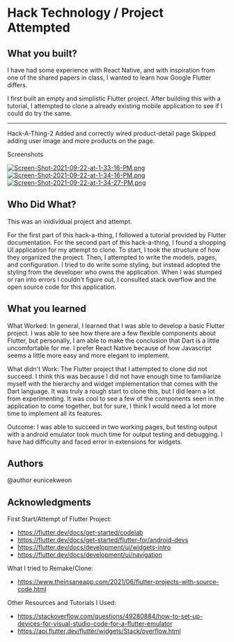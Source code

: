 # Hack Technology / Project Attempted

## What you built? 

I have had some experience with React Native, and with inspiration from one of the shared papers in class, I wanted to learn how Google Flutter differs. 

I first built an empty and simplistic Flutter project.
After building this with a tutorial, I attempted to clone a already existing mobile application to see if I could do try the same.

----------------------------------------------------

Hack-A-Thing-2
Added and correctly wired product-detail page
Skipped adding user image and more products on the page.

Screenshots

[![Screen-Shot-2021-09-22-at-1-33-16-PM.png](https://i.postimg.cc/T2Zv0GTB/Screen-Shot-2021-09-22-at-1-33-16-PM.png)](https://postimg.cc/7bMRPFGN)
[![Screen-Shot-2021-09-22-at-1-34-16-PM.png](https://i.postimg.cc/Qd84knKR/Screen-Shot-2021-09-22-at-1-34-16-PM.png)](https://postimg.cc/HVN9Tz22)
[![Screen-Shot-2021-09-22-at-1-34-27-PM.png](https://i.postimg.cc/8zz4rJqG/Screen-Shot-2021-09-22-at-1-34-27-PM.png)](https://postimg.cc/Vd2nx6fZ)


## Who Did What?

This was an inidividual project and attempt.

For the first part of this hack-a-thing, I followed a tutorial provided by Flutter documentation.
For the second part of this hack-a-thing, I found a shopping UI application for my attempt to clone. To start, I took the structure of how they organized the project. Then, I attempted to write the models, pages, and configuration. I tried to do write some styling, but instead adopted the styling from the developer who owns the application. When I was stumped or ran into errors I couldn't figure out, I consulted stack overflow and the open source code for this application.

## What you learned

What Worked: In general, I learned that I was able to develop a basic Flutter project. I was able to see how there are a few flexible components about Flutter, but personally, I am able to make the conclusion that Dart is a little uncomfortable for me. I prefer React Native because of how Javascript seems a little more easy and more elegant to implement.

What didn't Work: The Flutter project that I attempted to clone did not succeed. I think this was because I did not have enough time to familiarize myself with the hierarchy and widget implementation that comes with the Dart language. It was truly a rough start to clone this, but I did learn a lot from experimenting. It was cool to see a few of the components seen in the application to come together, but for sure, I think I would need a lot more time to implement all its features.

Outcome: I was able to succeed in two working pages, but testing output with a android emulator took much time for output testing and debugging. I have had difficulty and faced error in extensions for widgets.

## Authors

@author eunicekweon

## Acknowledgments

First Start/Attempt of Flutter Project:
- https://flutter.dev/docs/get-started/codelab
- https://flutter.dev/docs/get-started/flutter-for/android-devs
- https://flutter.dev/docs/development/ui/widgets-intro
- https://flutter.dev/docs/development/ui/navigation

What I tried to Remake/Clone:
- https://www.theinsaneapp.com/2021/06/flutter-projects-with-source-code.html

Other Resources and Tutorials I Used:
- https://stackoverflow.com/questions/49280884/how-to-set-up-devices-for-visual-studio-code-for-a-flutter-emulator
- https://api.flutter.dev/flutter/widgets/Stack/overflow.html
